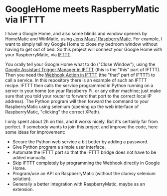 # GoogleHome meets RaspberryMatic via IFTTT

I have a Google Home, and also some blinds and window openers by HomeMatic and WinMatic, using [Jens Maus' RaspberryMatic](https://github.com/jens-maus/RaspberryMatic). For example, I want to simply tell my Google Home to close my bedroom window without having to get out of bed. So this project will connect your Google Home with your RaspberryMatic, via [IFTTT](https://ifttt.com).

You orally tell your Google Home what to do ("Close Window"), using the [Google Assistant Trigger Manager in IFTTT](https://ifttt.com/create/if-google_assistant?sid=1) (this is the "this" part of IFTTT). Then you need the [Webhook Action in IFTTT](https://ifttt.com/create/if-say-a-simple-phrase-then-maker_webhooks?sid=5) (the "that" part of IFTTT) to call a service. In this repository there is an example of such an IFTTT recipe. IFTTT then calls the service programmed in Python running on a server in your home (on your Raspberry Pi, or any other machine; just make sure that you told your router to forward that port to the correct local IP address). The Python program will then forward the command to your RaspberryMatic using selenium (opening up the web interface of RaspberryMatic, "clicking" the correct XPath).

I only spent about 2h on this, and it works nicely. But it's certainly far from perfect. If somebody wants to join this project and improve the code, here some ideas for improvement:
- Secure the Python web service a bit better by adding a password.
- Give Python program a simple user interface.
- Automate the IFTTT part so that the IFTTT bridge does not have to be added manually.
- Skip IFTTT completely by programming the Webhook directly in Google Home.
- Program/use an API on RaspberryMatic (without the clumsy selenium solution).
- Generally a better integration with RaspberryMatic, maybe as an extension.
